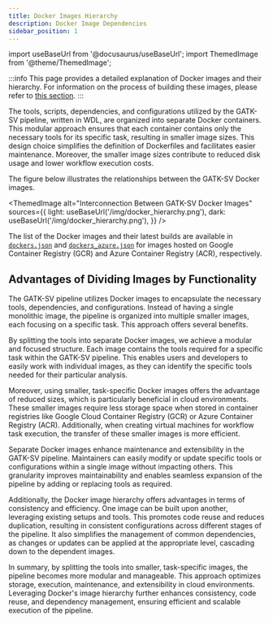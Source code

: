 ```yaml
---
title: Docker Images Hierarchy
description: Docker Image Dependencies
sidebar_position: 1
---
```


import useBaseUrl from '@docusaurus/useBaseUrl';
import ThemedImage from '@theme/ThemedImage';

:::info
This page provides a detailed explanation of Docker 
images and their hierarchy. For information on the process 
of building these images, please refer to [this section](/docs/advanced/docker/deploy/index).
:::


The tools, scripts, dependencies, and configurations utilized by the 
GATK-SV pipeline, written in WDL, are organized into separate Docker 
containers. This modular approach ensures that each container 
contains only the necessary tools for its specific task, 
resulting in smaller image sizes. This design choice simplifies 
the definition of Dockerfiles and facilitates easier maintenance. 
Moreover, the smaller image sizes contribute to reduced disk 
usage and lower workflow execution costs.


The figure below illustrates the relationships between the GATK-SV Docker images.


<ThemedImage
  alt="Interconnection Between GATK-SV Docker Images"
  sources={{
    light: useBaseUrl('/img/docker_hierarchy.png'),
    dark: useBaseUrl('/img/docker_hierarchy.png'),
  }}
/>


The list of the Docker images and their latest builds 
are available in [`dockers.json`](https://github.com/broadinstitute/gatk-sv/blob/main/inputs/values/dockers.json)
and [`dockers_azure.json`](https://github.com/broadinstitute/gatk-sv/blob/main/inputs/values/dockers_azure.json)
for images hosted on Google Container Registry (GCR) and Azure Container Registry (ACR), respectively.


## Advantages of Dividing Images by Functionality

The GATK-SV pipeline utilizes Docker images to encapsulate the necessary tools, 
dependencies, and configurations. Instead of having a single monolithic image, 
the pipeline is organized into multiple smaller images, each focusing on a specific task. 
This approach offers several benefits.


By splitting the tools into separate Docker images, we achieve a modular 
and focused structure. Each image contains the tools required for a specific 
task within the GATK-SV pipeline. This enables users and developers to easily
work with individual images, as they can identify the specific tools needed 
for their particular analysis.


Moreover, using smaller, task-specific Docker images offers the advantage 
of reduced sizes, which is particularly beneficial in cloud environments. 
These smaller images require less storage space when stored in container 
registries like Google Cloud Container Registry (GCR) or Azure Container Registry (ACR). 
Additionally, when creating virtual machines for workflow task execution, 
the transfer of these smaller images is more efficient.


Separate Docker images enhance maintenance and extensibility 
in the GATK-SV pipeline. Maintainers can easily modify or update 
specific tools or configurations within a single image without 
impacting others. This granularity improves maintainability 
and enables seamless expansion of the pipeline by adding or 
replacing tools as required.


Additionally, the Docker image hierarchy offers advantages in terms of 
consistency and efficiency. One image can be built upon another, 
leveraging existing setups and tools. This promotes code reuse and 
reduces duplication, resulting in consistent configurations across 
different stages of the pipeline. It also simplifies the management 
of common dependencies, as changes or updates can be applied at the 
appropriate level, cascading down to the dependent images.


In summary, by splitting the tools into smaller, task-specific images, 
the pipeline becomes more modular and manageable. 
This approach optimizes storage, execution, maintenance, 
and extensibility in cloud environments. 
Leveraging Docker's image hierarchy further enhances consistency, 
code reuse, and dependency management, ensuring efficient and 
scalable execution of the pipeline.
